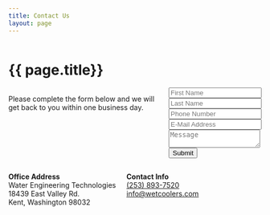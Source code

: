 ```yaml
---
title: Contact Us
layout: page
---
```


<div class="row">
<div class="large-12 columns">
<h1>{{ page.title}}</h1>
</div>
</div>

<div class="row">
<div class="large-8 medium-8 columns border-right">
<p>Please complete the form below and we will get back to you within one business day.</p>

<form accept-charset="UTF-8" action="https://formkeep.com/f/f32b857ef5e8" method="POST">
  <input type="hidden" name="utf8" value="✓">
  <div class="row">
  <div class="large-6 medium-6 columns">
  <input type="text" name="firstName" placeholder="First Name" required>
  </div>

  <div class="large-6 medium-6 columns">
  <input type="text" name="lastName" placeholder="Last Name" required>
  </div>

  </div>

<div class="row">
<div class="large-12 columns">
<input type="tel" name="phoneNumber" placeholder="Phone Number" required>
</div>
</div>

<div class="row">
<div class="large-12 columns">
<input type="email" name="email" placeholder="E-Mail Address">
</div>
</div>

<div class="row">

<div class="large-12 columns">

<textarea input type="text" name="message" value="Message" placeholder="Message"></textarea>

</div>

</div>

<div class="row">
<div class="large-12 columns">
  <button type="submit" class="button small radius">Submit</button>
</div>
</div>

</form>











</div>
<div class="large-4 medium-4 columns">
<p><strong>Office Address</strong><br/>
Water Engineering Technologies<br/>
18439 East Valley Rd.<br/>
Kent,  Washington 98032<br/>
</p>

<p><strong>Contact Info</strong><br/>
<i class="fa fa-phone"></i><a href="tel:253-893-7520">(253) 893-7520</a><br/>
<i class="fa fa-envelope-o"></i><a href="mailto: info@wetcoolers.com">info@wetcoolers.com</a>
</p>



</div>
</div>
<div class="spacer"></div>

